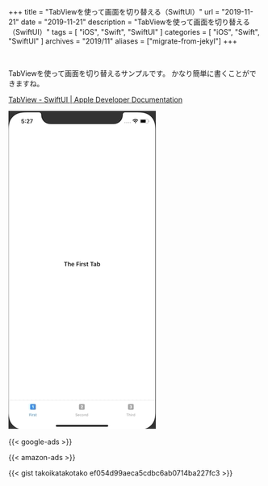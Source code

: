 +++
title =  "TabViewを使って画面を切り替える（SwiftUI）"
url = "2019-11-21"
date = "2019-11-21"
description = "TabViewを使って画面を切り替える（SwiftUI）"
tags = [
    "iOS", "Swift", "SwiftUI"
]
categories = [
    "iOS", "Swift", "SwiftUI"
]
archives = "2019/11"
aliases = ["migrate-from-jekyl"]
+++

<br>

TabViewを使って画面を切り替えるサンプルです。
かなり簡単に書くことができますね。

[TabView - SwiftUI | Apple Developer Documentation](https://developer.apple.com/documentation/swiftui/tabview)

![TabView](1.gif)


<!-- Google Ads -->
{{< google-ads >}}

<!-- Amazon Ads -->
{{< amazon-ads >}}

{{< gist takoikatakotako ef054d99aeca5cdbc6ab0714ba227fc3 >}}
